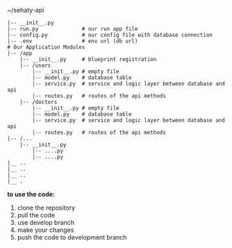 

~/sehaty-api 

    |-- __init__.py
    |-- run.py	    	    # our run app file
    |-- config.py   	    # our config file with database connection
    |-- .env                # env url (db url)
    # Our Application Modules 
    |-- /app
        |-- __init__.py     # blueprint registration 
        |-- /users
            |-- __init__.py # empty file
            |-- model.py    # database table
            |-- service.py  # service and logic layer between database and api
            |-- routes.py   # routes of the api methods
        |-- /doctors
            |-- __init__.py # empty file
            |-- model.py    # database table
            |-- service.py  # service and logic layer between database and api
            |-- routes.py   # routes of the api methods
    |-- /...
        |-- __init__.py
            |-- ....py
            |-- ....py               
    |__ ..
    |__ ..
    |__ ..
    |__ .


**to use the code:**

1. clone the repository
2. pull the code
3. use develop branch
4. make your changes
5. push the code to development branch
